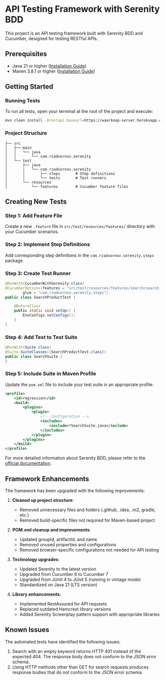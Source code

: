 # API Testing Framework with Serenity BDD

This project is an API testing framework built with Serenity BDD and Cucumber, designed for testing RESTful APIs.

## Prerequisites

- Java 21 or higher ([Installation Guide](https://docs.oracle.com/en/java/javase/17/install/overview-jdk-installation.html))
- Maven 3.8.1 or higher ([Installation Guide](https://maven.apache.org/install.html))

## Getting Started

### Running Tests

To run all tests, open your terminal at the root of the project and execute:

```bash
mvn clean install -Drestapi.baseurl=https://waarkoop-server.herokuapp.com/
```

### Project Structure

```
├── src
│   ├── main
│   │   └── java
│   │       └── com.rzadvornov.serenity
│   └── test
│       ├── java
│       │   └── com.rzadvornov.serenity
│       │       ├── steps       # Step definitions
│       │       └── tests       # Test runners
│       └── resources
│           └── features        # Cucumber feature files
```

## Creating New Tests

### Step 1: Add Feature File

Create a new `.feature` file in `src/test/resources/features/` directory with your Cucumber scenarios.

### Step 2: Implement Step Definitions

Add corresponding step definitions in the `com.rzadvornov.serenity.steps` package.

### Step 3: Create Test Runner

```java
@RunWith(CucumberWithSerenity.class)
@CucumberOptions(features = "src/test/resources/features/search/search_product.feature",
        glue = "com.rzadvornov.serenity.steps")
public class SearchProductTest {

    @BeforeClass
    public static void setUp() {
        EnvConfigs.setConfigs();
    }
}
```

### Step 4: Add Test to Test Suite

```java
@RunWith(Suite.class)
@Suite.SuiteClasses({SearchProductTest.class})
public class SearchSuite {
}
```

### Step 5: Include Suite in Maven Profile

Update the `pom.xml` file to include your test suite in an appropriate profile:

```xml
<profile>
    <id>regression</id>
    <build>
        <plugins>
            <plugin>
                <!-- Configuration -->
                <includes>
                    <include>*SearchSuite.java</include>
                </includes>
            </plugin>
        </plugins>
    </build>
</profile>
```

For more detailed information about Serenity BDD, please refer to the [official documentation](https://serenity-bdd.github.io/).

## Framework Enhancements

The framework has been upgraded with the following improvements:

1. **Cleaned up project structure**:
    - Removed unnecessary files and folders (.github, .idea, .m2, gradle, etc.)
    - Removed build-specific files not required for Maven-based project

2. **POM.xml cleanup and improvements**:
    - Updated groupId, artifactId, and name
    - Removed unused properties and configurations
    - Removed browser-specific configurations not needed for API testing

3. **Technology upgrades**:
    - Updated Serenity to the latest version
    - Upgraded from Cucumber 6 to Cucumber 7
    - Upgraded from JUnit 4 to JUnit 5 (running in vintage mode)
    - Standardized on Java 21 (LTS version)

4. **Library enhancements**:
    - Implemented RestAssured for API requests
    - Replaced outdated Hamcrest library versions
    - Added Serenity Screenplay pattern support with appropriate libraries

## Known Issues

The automated tests have identified the following issues:

1. Search with an empty keyword returns HTTP 401 instead of the expected 404. The response body does not conform to the JSON error schema.
2. Using HTTP methods other than GET for search requests produces response bodies that do not conform to the JSON error schema.
